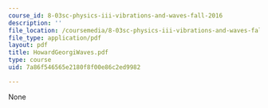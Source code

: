 ```yaml
---
course_id: 8-03sc-physics-iii-vibrations-and-waves-fall-2016
description: ''
file_location: /coursemedia/8-03sc-physics-iii-vibrations-and-waves-fall-2016/7a86f546565e2180f8f00e86c2ed9982_MIT8_03SCF16_Text_Ch10.pdf
file_type: application/pdf
layout: pdf
title: HowardGeorgiWaves.pdf
type: course
uid: 7a86f546565e2180f8f00e86c2ed9982

---
```

None